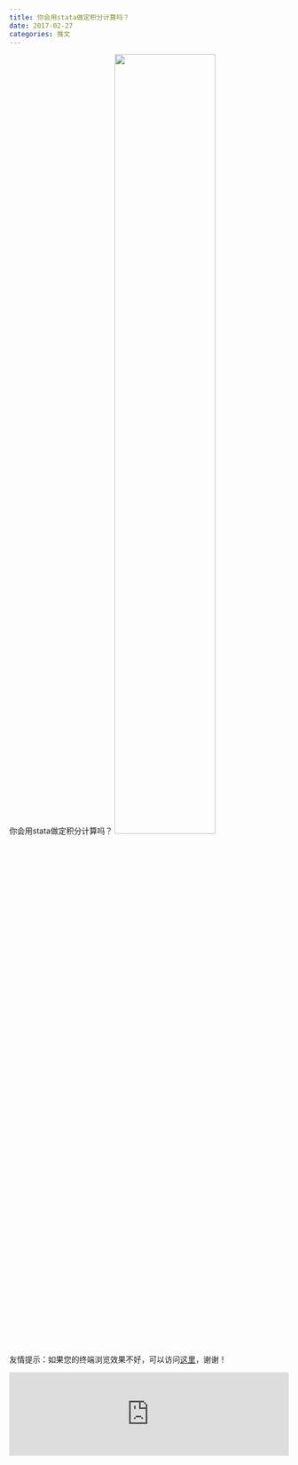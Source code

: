 ```yaml
---
title: 你会用stata做定积分计算吗？
date: 2017-02-27
categories: 推文
---
```

你会用stata做定积分计算吗？
<img src="http://mmbiz.qpic.cn/mmbiz_jpg/ACviaWTBFxhZDvURk0k2CiaIy60GXB2mogh2r6m6McPT8xTAObLqIHFnY6bszeLZPsvn7WkU8bCH9q9mZX4aoI0Q/0?wx_fmt.jpeg" style="width: 60%; height: auto;"/><!--more-->
友情提示：如果您的终端浏览效果不好，可以访问[这里](https://stata-club.github.io/stata_article/2017-02-27.html)，谢谢！
<iframe src="https://stata-club.github.io/stata_article/2017-02-27.html" id="iframepage" frameborder="0" scrolling="no" marginheight="0" marginwidth="0" width="100%" onLoad="iFrameHeight()"></iframe>
<script type="text/javascript" language="javascript">
function iFrameHeight() {
var ifm= document.getElementById("iframepage");
var subWeb = document.frames ? document.frames["iframepage"].document : ifm.contentDocument;   
if(ifm != null && subWeb != null) {
 ifm.height = subWeb.body.scrollHeight;
} 
} 
</script> 